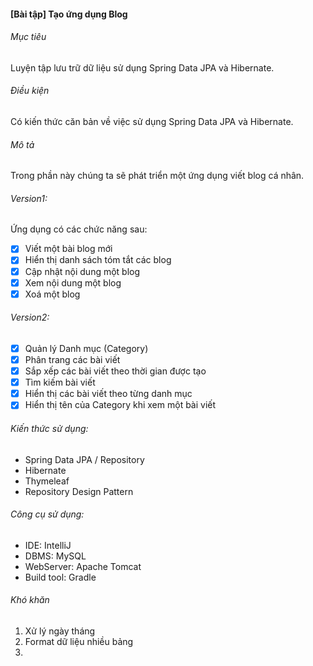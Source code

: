 #### [Bài tập] Tạo ứng dụng Blog
###### Mục tiêu
Luyện tập lưu trữ dữ liệu sử dụng Spring Data JPA và Hibernate.

###### Điều kiện  
Có kiến thức căn bản về việc sử dụng Spring Data JPA và Hibernate.

###### Mô tả  
Trong phần này chúng ta sẽ phát triển một ứng dụng viết blog cá nhân.

###### Version1: 

Ứng dụng có các chức năng sau:

-[x] Viết một bài blog mới  
-[x] Hiển thị danh sách tóm tắt các blog  
-[x] Cập nhật nội dung một blog  
-[x] Xem nội dung một blog  
-[x] Xoá một blog  

###### Version2:
-[x] Quản lý Danh mục (Category)  
-[x] Phân trang các bài viết  
-[x] Sắp xếp các bài viết theo thời gian được tạo  
-[x] Tìm kiếm bài viết  
-[x] Hiển thị các bài viết theo từng danh mục  
-[x] Hiển thị tên của Category khi xem một bài viết  
###### Kiến thức sử dụng:

- Spring Data JPA / Repository
- Hibernate
- Thymeleaf
- Repository Design Pattern

###### Công cụ sử dụng:

- IDE: IntelliJ
- DBMS: MySQL
- WebServer: Apache Tomcat
- Build tool: Gradle

###### Khó khăn

1. Xử lý ngày tháng
2. Format dữ liệu nhiều bảng
3. 


